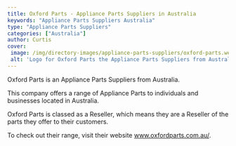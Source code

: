 ```yaml
---
title: Oxford Parts - Appliance Parts Suppliers in Australia
keywords: "Appliance Parts Suppliers Australia"
type: "Appliance Parts Suppliers"
categories: ["Australia"]
author: Curtis
cover: 
 image: /img/directory-images/appliance-parts-suppliers/oxford-parts.webp
 alt: 'Logo for Oxford Parts the Appliance Parts Suppliers from Australia'
---
```


Oxford Parts is an Appliance Parts Suppliers from Australia.

This company offers a range of Appliance Parts to individuals and businesses located in Australia.

Oxford Parts is classed as a Reseller, which means they are a Reseller of the parts they offer to their customers.

To check out their range, visit their website www.oxfordparts.com.au/.
